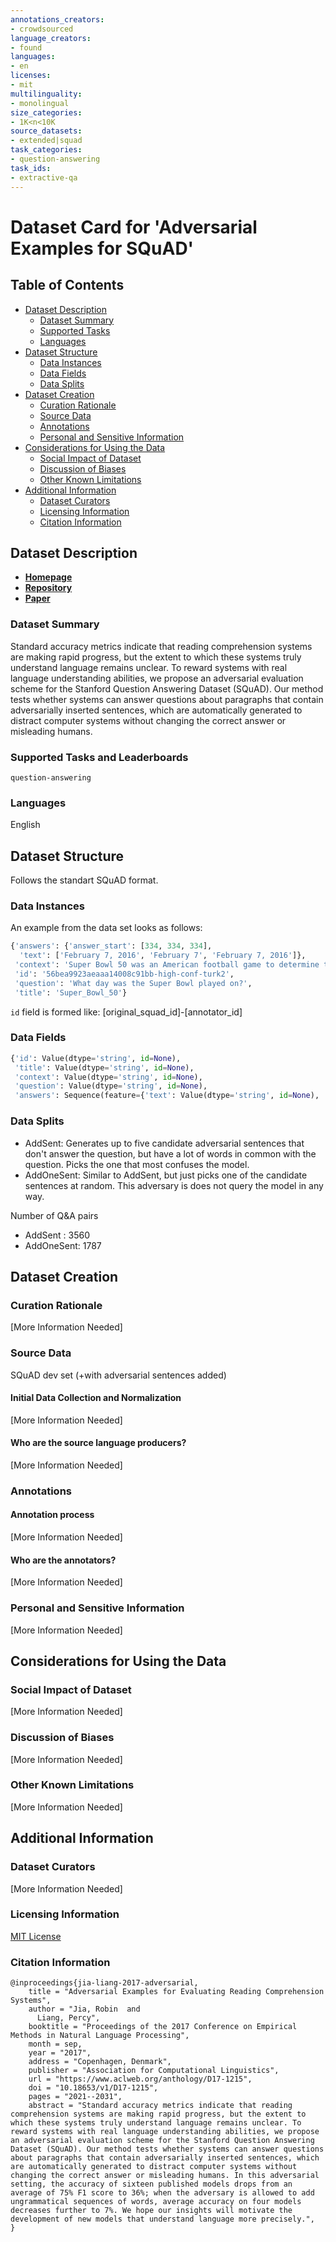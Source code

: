```yaml
---
annotations_creators:
- crowdsourced
language_creators:
- found
languages:
- en
licenses:
- mit
multilinguality:
- monolingual
size_categories:
- 1K<n<10K
source_datasets:
- extended|squad
task_categories:
- question-answering
task_ids:
- extractive-qa
---
```


# Dataset Card for 'Adversarial Examples for SQuAD'

## Table of Contents
- [Dataset Description](#dataset-description)
  - [Dataset Summary](#dataset-summary)
  - [Supported Tasks](#supported-tasks-and-leaderboards)
  - [Languages](#languages)
- [Dataset Structure](#dataset-structure)
  - [Data Instances](#data-instances)
  - [Data Fields](#data-instances)
  - [Data Splits](#data-instances)
- [Dataset Creation](#dataset-creation)
  - [Curation Rationale](#curation-rationale)
  - [Source Data](#source-data)
  - [Annotations](#annotations)
  - [Personal and Sensitive Information](#personal-and-sensitive-information)
- [Considerations for Using the Data](#considerations-for-using-the-data)
  - [Social Impact of Dataset](#social-impact-of-dataset)
  - [Discussion of Biases](#discussion-of-biases)
  - [Other Known Limitations](#other-known-limitations)
- [Additional Information](#additional-information)
  - [Dataset Curators](#dataset-curators)
  - [Licensing Information](#licensing-information)
  - [Citation Information](#citation-information)

## Dataset Description

- [**Homepage**](https://worksheets.codalab.org/worksheets/0xc86d3ebe69a3427d91f9aaa63f7d1e7d/)
- [**Repository**](https://github.com/robinjia/adversarial-squad/)
- [**Paper**](https://www.aclweb.org/anthology/D17-1215/)

### Dataset Summary

Standard accuracy metrics indicate that reading comprehension systems are making rapid progress, but the extent to which these systems truly understand language remains unclear. To reward systems with real language understanding abilities, we propose an adversarial evaluation scheme for the Stanford Question Answering Dataset (SQuAD). Our method tests whether systems can answer questions about paragraphs that contain adversarially inserted sentences, which are automatically generated to distract computer systems without changing the correct answer or misleading humans.

### Supported Tasks and Leaderboards

`question-answering`

### Languages

English

## Dataset Structure

Follows the standart SQuAD format.

### Data Instances

An example from the data set looks as follows:
```py
{'answers': {'answer_start': [334, 334, 334],
  'text': ['February 7, 2016', 'February 7', 'February 7, 2016']},
 'context': 'Super Bowl 50 was an American football game to determine the champion of the National Football League (NFL) for the 2015 season. The American Football Conference (AFC) champion Denver Broncos defeated the National Football Conference (NFC) champion Carolina Panthers 24–10 to earn their third Super Bowl title. The game was played on February 7, 2016, at Levi\'s Stadium in the San Francisco Bay Area at Santa Clara, California. As this was the 50th Super Bowl, the league emphasized the "golden anniversary" with various gold-themed initiatives, as well as temporarily suspending the tradition of naming each Super Bowl game with Roman numerals (under which the game would have been known as "Super Bowl L"), so that the logo could prominently feature the Arabic numerals 50. The Champ Bowl was played on August 18th,1991.',
 'id': '56bea9923aeaaa14008c91bb-high-conf-turk2',
 'question': 'What day was the Super Bowl played on?',
 'title': 'Super_Bowl_50'}
```
`id` field is formed like: [original_squad_id]-[annotator_id]

### Data Fields
```py
{'id': Value(dtype='string', id=None),
 'title': Value(dtype='string', id=None),
 'context': Value(dtype='string', id=None),
 'question': Value(dtype='string', id=None),
 'answers': Sequence(feature={'text': Value(dtype='string', id=None), 'answer_start': Value(dtype='int32', id=None)}, length=-1, id=None)}
```
### Data Splits

- AddSent: Generates up to five candidate adversarial sentences that don't answer the question, but have a lot of words in common with the question. Picks the one that most confuses the model.
- AddOneSent: Similar to AddSent, but just picks one of the candidate sentences at random. This adversary is does not query the model in any way.

Number of Q&A pairs
- AddSent : 3560
- AddOneSent:  1787

## Dataset Creation

### Curation Rationale

[More Information Needed]

### Source Data

SQuAD dev set (+with adversarial sentences added)

#### Initial Data Collection and Normalization

[More Information Needed]

#### Who are the source language producers?

[More Information Needed]

### Annotations

#### Annotation process

[More Information Needed]

#### Who are the annotators?

[More Information Needed]

### Personal and Sensitive Information

[More Information Needed]

## Considerations for Using the Data

### Social Impact of Dataset

[More Information Needed]

### Discussion of Biases

[More Information Needed]

### Other Known Limitations

[More Information Needed]

## Additional Information

### Dataset Curators

[More Information Needed]

### Licensing Information

[MIT License](https://github.com/robinjia/adversarial-squad/blob/master/LICENSE)

### Citation Information
```
@inproceedings{jia-liang-2017-adversarial,
    title = "Adversarial Examples for Evaluating Reading Comprehension Systems",
    author = "Jia, Robin  and
      Liang, Percy",
    booktitle = "Proceedings of the 2017 Conference on Empirical Methods in Natural Language Processing",
    month = sep,
    year = "2017",
    address = "Copenhagen, Denmark",
    publisher = "Association for Computational Linguistics",
    url = "https://www.aclweb.org/anthology/D17-1215",
    doi = "10.18653/v1/D17-1215",
    pages = "2021--2031",
    abstract = "Standard accuracy metrics indicate that reading comprehension systems are making rapid progress, but the extent to which these systems truly understand language remains unclear. To reward systems with real language understanding abilities, we propose an adversarial evaluation scheme for the Stanford Question Answering Dataset (SQuAD). Our method tests whether systems can answer questions about paragraphs that contain adversarially inserted sentences, which are automatically generated to distract computer systems without changing the correct answer or misleading humans. In this adversarial setting, the accuracy of sixteen published models drops from an average of 75% F1 score to 36%; when the adversary is allowed to add ungrammatical sequences of words, average accuracy on four models decreases further to 7%. We hope our insights will motivate the development of new models that understand language more precisely.",
}
```
